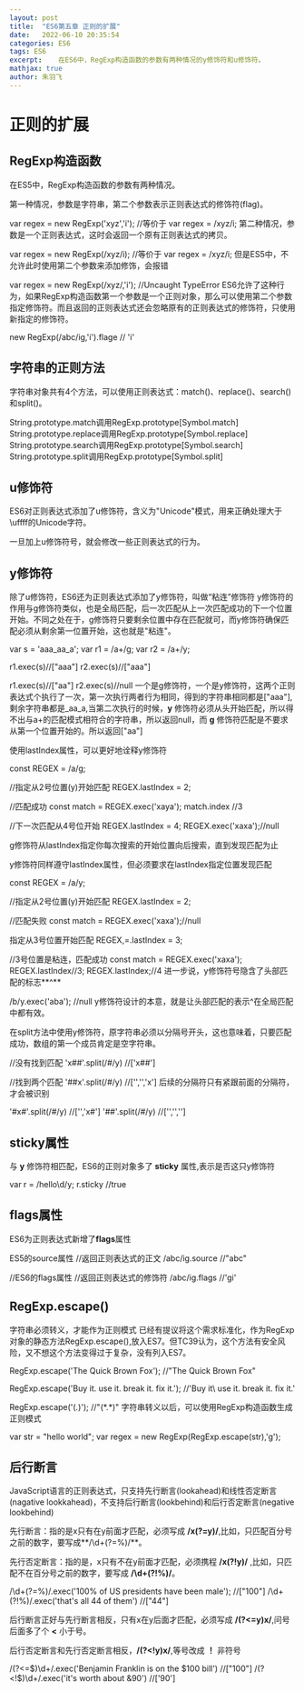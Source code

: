 ```yaml
---
layout: post
title:  "ES6第五章 正则的扩展"
date:   2022-06-10 20:35:54
categories: ES6
tags: ES6
excerpt:	在ES6中，RegExp构造函数的参数有两种情况的y修饰符和u修饰符。
mathjax: true
author:	朱羽飞
---
```

 

# 正则的扩展

## RegExp构造函数

在ES5中，RegExp构造函数的参数有两种情况。

第一种情况，参数是字符串，第二个参数表示正则表达式的修饰符(flag)。

 var regex = new RegExp('xyz','i');
 //等价于
 var regex = /xyz/i;
第二种情况，参数是一个正则表达式，这时会返回一个原有正则表达式的拷贝。

 var regex = new RegExp(/xyz/i);
 //等价于
 var regex = /xyz/i;
但是ES5中，不允许此时使用第二个参数来添加修饰，会报错

 var regex = new RegExp(/xyz/,'i');
 //Uncaught TypeError
ES6允许了这种行为，如果RegExp构造函数第一个参数是一个正则对象，那么可以使用第二个参数指定修饰符。而且返回的正则表达式还会忽略原有的正则表达式的修饰符，只使用新指定的修饰符。

 new RegExp(/abc/ig,'i').flage
 //  'i'

## 字符串的正则方法

字符串对象共有4个方法，可以使用正则表达式：match()、replace()、search()和split()。

String.prototype.match调用RegExp.prototype[Symbol.match]
String.prototype.replace调用RegExp.prototype[Symbol.replace]
String.prototype.search调用RegExp.prototype[Symbol.search]
String.prototype.split调用RegExp.prototype[Symbol.split]

## u修饰符

ES6对正则表达式添加了u修饰符，含义为"Unicode"模式，用来正确处理大于\uffff的Unicode字符。

一旦加上u修饰符号，就会修改一些正则表达式的行为。

## y修饰符

除了u修饰符，ES6还为正则表达式添加了y修饰符，叫做“粘连”修饰符
y修饰符的作用与g修饰符类似，也是全局匹配，后一次匹配从上一次匹配成功的下一个位置开始。不同之处在于，g修饰符只要剩余位置中存在匹配就可，而y修饰符确保匹配必须从剩余第一位置开始，这也就是"粘连"。

 var s = 'aaa_aa_a';
 var r1 = /a+/g;
 var r2 = /a+/y;

 r1.exec(s)//["aaa"]
 r2.exec(s)//["aaa"]

 r1.exec(s)//["aa"]
 r2.exec(s)//null
一个是g修饰符，一个是y修饰符，这两个正则表达式个执行了一次，第一次执行两者行为相同，得到的字符串相同都是["aaa"],剩余字符串都是_aa_a,当第二次执行的时候，**y** 修饰符必须从头开始匹配，所以得不出与a+的匹配模式相符合的字符串，所以返回null，而 **g** 修饰符匹配是不要求从第一个位置开始的。所以返回["aa"]

使用lastIndex属性，可以更好地诠释y修饰符

 const REGEX = /a/g;

 //指定从2号位置(y)开始匹配
 REGEX.lastIndex = 2;

 //匹配成功
 const match = REGEX.exec('xaya');
 match.index //3

 //下一次匹配从4号位开始
 REGEX.lastIndex = 4;
 REGEX.exec('xaxa');//null

g修饰符从lastIndex指定你每次搜索的开始位置向后搜索，直到发现匹配为止

y修饰符同样遵守lastIndex属性，但必须要求在lastIndex指定位置发现匹配

 const REGEX = /a/y;

 //指定从2号位置(y)开始匹配
 REGEX.lastIndex = 2;

 //匹配失败
 const match = REGEX.exec('xaxa');//null

 指定从3号位置开始匹配
 REGEX,=.lastIndex = 3;

 //3号位置是粘连，匹配成功
 const match = REGEX.exec('xaxa');
 REGEX.lastIndex//3;
 REGEX.lastIndex;//4
进一步说，y修饰符号隐含了头部匹配的标志**^**

 /b/y.exec('aba');
 //null
y修饰符设计的本意，就是让头部匹配的表示^在全局匹配中都有效。

在split方法中使用y修饰符，原字符串必须以分隔号开头，这也意味着，只要匹配成功，数组的第一个成员肯定是空字符串。

 //没有找到匹配
 'x##'.split(/#/y)
 //['x##']

 //找到两个匹配
 '##x'.split(/#/y)
 //['','','x']
后续的分隔符只有紧跟前面的分隔符，才会被识别

 '#x#'.split(/#/y)
 //['','x#']
 '##'.split(/#/y)
 //['','','']

## sticky属性

与 **y** 修饰符相匹配，ES6的正则对象多了 **sticky** 属性,表示是否这只y修饰符

 var r = /hello\d/y;
 r.sticky //true

## flags属性

ES6为正则表达式新增了**flags**属性

 ES5的source属性
 //返回正则表达式的正文
 /abc/ig.source
 //"abc"

 //ES6的flags属性
 //返回正则表达式的修饰符
 /abc/ig.flags
 //'gi'

## RegExp.escape()

字符串必须转义，才能作为正则模式
已经有提议将这个需求标准化，作为RegExp对象的静态方法RegExp.escape(),放入ES7。但TC39认为，这个方法有安全风险，又不想这个方法变得过于复杂，没有列入ES7。

 RegExp.escape('The  Quick Brown Fox');
 //"The  Quick Brown Fox"

 RegExp.escape('Buy it. use it. break it. fix it.');
 //'Buy it\ use it\. break it\. fix it\.'

 RegExp.escape('(*.*)');
 //"\(\*\.\*\)"
字符串转义以后，可以使用RegExp构造函数生成正则模式

 var str = "hello world";
 var regex = new RegExp(RegExp.escape(str),'g');

## 后行断言

JavaScript语言的正则表达式，只支持先行断言(lookahead)和线性否定断言(nagative lookkahead)，不支持后行断言(lookbehind)和后行否定断言(negative lookbehind)

先行断言：指的是x只有在y前面才匹配，必须写成 **/x(?=y)/**,比如，只匹配百分号之前的数字，要写成**/\d+(?=%)/**。

先行否定断言：指的是，x只有不在y前面才匹配，必须携程 **/x(?!y)/** ,比如，只匹配不在百分号之前的数字，要写成 **/\d+(?!%)/**。

 /\d+(?=%)/.exec('100% of US presidents have been male'); //["100"]
 /\d+(?!%)/.exec('that's all 44 of them')   //["44"]

后行断言正好与先行断言相反，只有x在y后面才匹配，必须写成 **/(?<=y)x/**,问号后面多了个 **<** 小于号。

后行否定断言和先行否定断言相反，**/(?<!y)x/**,等号改成 **！** 非符号

 /(?<=\$)\d+/.exec('Benjamin Franklin is on the $100 bill') //["100"]
 /(?<!\$)\d+/.exec('it's worth about &90')  //['90']
